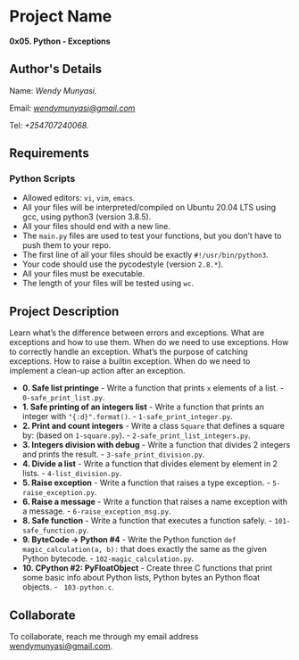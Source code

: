 # Project Name
**0x05. Python - Exceptions**

## Author's Details
Name: *Wendy Munyasi.*

Email: *wendymunyasi@gmail.com*

Tel: *+254707240068.*

##  Requirements

### Python Scripts
*   Allowed editors: `vi`, `vim`, `emacs`.
*   All your files will be interpreted/compiled on Ubuntu 20.04 LTS using gcc, using python3 (version 3.8.5).
*   All your files should end with a new line.
*   The `main.py` files are used to test your functions, but you don’t have to push them to your repo.
*   The first line of all your files should be exactly `#!/usr/bin/python3`.
*   Your code should use the pycodestyle (version `2.8.*`).
*   All your files must be executable.
*   The length of your files will be tested using `wc`.


## Project Description
Learn what’s the difference between errors and exceptions.
What are exceptions and how to use them.
When do we need to use exceptions.
How to correctly handle an exception.
What’s the purpose of catching exceptions.
How to raise a builtin exception.
When do we need to implement a clean-up action after an exception.

* **0. Safe list printinge** - Write a function that prints `x` elements of a list. - `0-safe_print_list.py`.
* **1. Safe printing of an integers list** - Write a function that prints an integer with `"{:d}".format()`. - `1-safe_print_integer.py`.
* **2. Print and count integers** - Write a class `Square` that defines a square by: (based on `1-square.py`). - `2-safe_print_list_integers.py`.
* **3. Integers division with debug** - Write a function that divides 2 integers and prints the result. - `3-safe_print_division.py`.
* **4. Divide a list** - Write a function that divides element by element in 2 lists. - `4-list_division.py`.
* **5. Raise exception** - Write a function that raises a type exception. - `5-raise_exception.py`.
* **6. Raise a message** - Write a function that raises a name exception with a message. - `6-raise_exception_msg.py`.
* **8. Safe function** - Write a function that executes a function safely. - `101-safe_function.py`.
* **9. ByteCode -> Python #4** - Write the Python function `def magic_calculation(a, b):` that does exactly the same as the given Python bytecode. - `102-magic_calculation.py`.
* **10. CPython #2: PyFloatObject** - Create three C functions that print some basic info about Python lists, Python bytes an Python float objects. - ` 103-python.c`.

## Collaborate

To collaborate, reach me through my email address wendymunyasi@gmail.com.